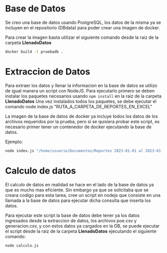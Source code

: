 
# Base de Datos
Se creo una base de datos usando PostgreSQL, los datos de la misma ya se incluyen en el repositorio (DBdata) para poder crear una imagen de docker.

Para crear la imagen basta utilizar el siguiente comando desde la raiz de la carpeta **LlenadoDatos**
```bash
docker build -t pruebadb .
```

# Extraccion de Datos
Para extraer los datos y llenar la informacion en la base de datos se utilizo de igual manera un script con NodeJS.
Para ejecutarlo primero se deben instalar los paquetes necesarios usando ```npm install``` en la raiz de la carpeta **LlenadoDatos**
Una vez instalados todos los paquetes, se debe ejecutar el comando node index.js "RUTA_A_CARPETA_DE_REPORTES_EN_EXCEL"

La imagen de la base de datos de docker ya incluye todos los datos de los archivos requeridos por la prueba, pero si se quisiera probar este script, es necesario primer tener un contenedor de docker ejecutando la base de datos.

Ejemplo:
```bash
node index.js "/home/usuario/Documentos/Reportes 2023-01-01 al 2023-01-10"
```

# Calculo de datos
El calculo de datos en realidad se hace en el lado de la base de datos ya que es mucho mas eficiente. Sin embargo ya que se solicitaba que se creara codigo para esta tarea, cree un script en nodejs que consiste en una llamada a la base de datos para ejecutar dicha consulta que inserta los datos.

Para ejecutar este script la base de datos debe tener ya los datos ingresados desde la extraccion de datos, los archivos poe.csv y generacion.csv, y con estos datos ya cargados en la DB, se puede ejecutar el script desde la raiz de la carpeta **LlenadoDatos** ejecutando el siguiente comando:

```bash
node calculo.js
```
